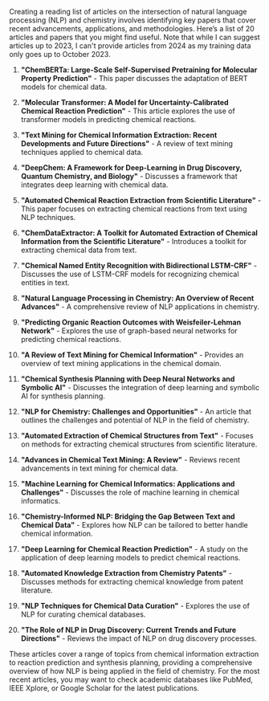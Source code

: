 Creating a reading list of articles on the intersection of natural language processing (NLP) and chemistry involves identifying key papers that cover recent advancements, applications, and methodologies. Here’s a list of 20 articles and papers that you might find useful. Note that while I can suggest articles up to 2023, I can't provide articles from 2024 as my training data only goes up to October 2023.

1. **"ChemBERTa: Large-Scale Self-Supervised Pretraining for Molecular Property Prediction"** - This paper discusses the adaptation of BERT models for chemical data.

2. **"Molecular Transformer: A Model for Uncertainty-Calibrated Chemical Reaction Prediction"** - This article explores the use of transformer models in predicting chemical reactions.

3. **"Text Mining for Chemical Information Extraction: Recent Developments and Future Directions"** - A review of text mining techniques applied to chemical data.

4. **"DeepChem: A Framework for Deep-Learning in Drug Discovery, Quantum Chemistry, and Biology"** - Discusses a framework that integrates deep learning with chemical data.

5. **"Automated Chemical Reaction Extraction from Scientific Literature"** - This paper focuses on extracting chemical reactions from text using NLP techniques.

6. **"ChemDataExtractor: A Toolkit for Automated Extraction of Chemical Information from the Scientific Literature"** - Introduces a toolkit for extracting chemical data from text.

7. **"Chemical Named Entity Recognition with Bidirectional LSTM-CRF"** - Discusses the use of LSTM-CRF models for recognizing chemical entities in text.

8. **"Natural Language Processing in Chemistry: An Overview of Recent Advances"** - A comprehensive review of NLP applications in chemistry.

9. **"Predicting Organic Reaction Outcomes with Weisfeiler-Lehman Network"** - Explores the use of graph-based neural networks for predicting chemical reactions.

10. **"A Review of Text Mining for Chemical Information"** - Provides an overview of text mining applications in the chemical domain.

11. **"Chemical Synthesis Planning with Deep Neural Networks and Symbolic AI"** - Discusses the integration of deep learning and symbolic AI for synthesis planning.

12. **"NLP for Chemistry: Challenges and Opportunities"** - An article that outlines the challenges and potential of NLP in the field of chemistry.

13. **"Automated Extraction of Chemical Structures from Text"** - Focuses on methods for extracting chemical structures from scientific literature.

14. **"Advances in Chemical Text Mining: A Review"** - Reviews recent advancements in text mining for chemical data.

15. **"Machine Learning for Chemical Informatics: Applications and Challenges"** - Discusses the role of machine learning in chemical informatics.

16. **"Chemistry-Informed NLP: Bridging the Gap Between Text and Chemical Data"** - Explores how NLP can be tailored to better handle chemical information.

17. **"Deep Learning for Chemical Reaction Prediction"** - A study on the application of deep learning models to predict chemical reactions.

18. **"Automated Knowledge Extraction from Chemistry Patents"** - Discusses methods for extracting chemical knowledge from patent literature.

19. **"NLP Techniques for Chemical Data Curation"** - Explores the use of NLP for curating chemical databases.

20. **"The Role of NLP in Drug Discovery: Current Trends and Future Directions"** - Reviews the impact of NLP on drug discovery processes.

These articles cover a range of topics from chemical information extraction to reaction prediction and synthesis planning, providing a comprehensive overview of how NLP is being applied in the field of chemistry. For the most recent articles, you may want to check academic databases like PubMed, IEEE Xplore, or Google Scholar for the latest publications.
